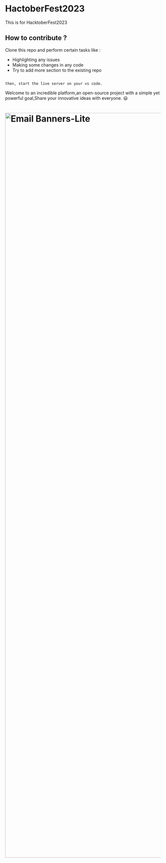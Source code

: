 # HactoberFest2023
This is for HacktoberFest2023
## How to contribute ?

Clone this repo and perform certain tasks like :

- Highlighting any issues
- Making some changes in any code
- Try to add more section to the existing repo

```

```

`then, start the live server on your vs code.`

Welcome to an incredible platform,an open-source project with a simple yet powerful goal,Share your innovative ideas with everyone. 😃
<br>

# <img width="2400" alt="Email Banners-Lite" src="https://user-images.githubusercontent.com/50301680/190843393-c1177849-7870-4c43-bd8b-02f680cf6e03.png">

